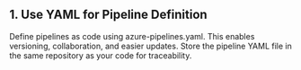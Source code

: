 ## 1. Use YAML for Pipeline Definition
Define pipelines as code using azure-pipelines.yaml. This enables versioning, collaboration, and easier updates.
Store the pipeline YAML file in the same repository as your code for traceability.
